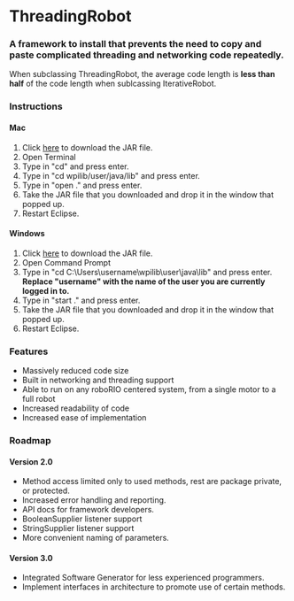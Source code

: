 # ThreadingRobot
### A framework to install that prevents the need to copy and paste complicated threading and networking code repeatedly.

When subclassing ThreadingRobot, the average code length is **less than half** of the code length when sublcassing IterativeRobot.

### Instructions

#### Mac
1.  Click [here](https://github.com/Tino-FRC-2473/ThreadingRobot/raw/master/ThreadingRobot.jar "Releases") to download the JAR file.
2. Open Terminal
3. Type in "cd" and press enter.
4. Type in "cd wpilib/user/java/lib" and press enter.
5. Type in "open ." and press enter.
6. Take the JAR file that you downloaded and drop it in the window that popped up.
7. Restart Eclipse.

#### Windows
1.  Click [here](https://github.com/Tino-FRC-2473/ThreadingRobot/raw/master/ThreadingRobot.jar "Releases") to download the JAR file.
2. Open Command Prompt
3. Type in "cd C:\Users\username\wpilib\user\java\lib" and press enter. **Replace "username" with the name of the user you are currently logged in to.**
4. Type in "start ." and press enter.
5. Take the JAR file that you downloaded and drop it in the window that popped up.
7. Restart Eclipse.

### Features
- Massively reduced code size
- Built in networking and threading support
- Able to run on any roboRIO centered system, from a single motor to a full robot
- Increased readability of code
- Increased ease of implementation

### Roadmap
#### Version 2.0
- Method access limited only to used methods, rest are package private, or protected.
- Increased error handling and reporting.
- API docs for framework developers.
- BooleanSupplier listener support
- StringSupplier listener support
- More convenient naming of parameters.

#### Version 3.0
- Integrated Software Generator for less experienced programmers.
- Implement interfaces in architecture to promote use of certain methods.

